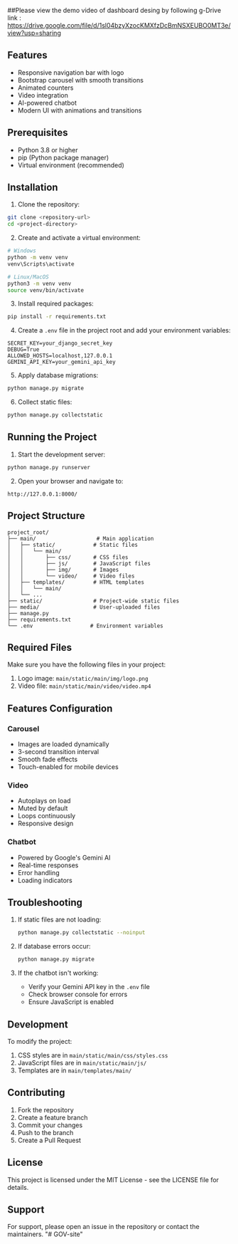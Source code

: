 ##Please view the demo video of dashboard desing by following g-Drive link :
https://drive.google.com/file/d/1sl04bzyXzocKMXfzDcBmNSXEUBO0MT3e/view?usp=sharing

## Features

- Responsive navigation bar with logo
- Bootstrap carousel with smooth transitions
- Animated counters
- Video integration
- AI-powered chatbot
- Modern UI with animations and transitions

## Prerequisites

- Python 3.8 or higher
- pip (Python package manager)
- Virtual environment (recommended)

## Installation

1. Clone the repository:
```bash
git clone <repository-url>
cd <project-directory>
```

2. Create and activate a virtual environment:
```bash
# Windows
python -m venv venv
venv\Scripts\activate

# Linux/MacOS
python3 -m venv venv
source venv/bin/activate
```

3. Install required packages:
```bash
pip install -r requirements.txt
```

4. Create a `.env` file in the project root and add your environment variables:
```
SECRET_KEY=your_django_secret_key
DEBUG=True
ALLOWED_HOSTS=localhost,127.0.0.1
GEMINI_API_KEY=your_gemini_api_key
```

5. Apply database migrations:
```bash
python manage.py migrate
```

6. Collect static files:
```bash
python manage.py collectstatic
```

## Running the Project

1. Start the development server:
```bash
python manage.py runserver
```

2. Open your browser and navigate to:
```
http://127.0.0.1:8000/
```

## Project Structure

```
project_root/
├── main/                   # Main application
│   ├── static/            # Static files
│   │   └── main/
│   │       ├── css/       # CSS files
│   │       ├── js/        # JavaScript files
│   │       ├── img/       # Images
│   │       └── video/     # Video files
│   ├── templates/         # HTML templates
│   │   └── main/
│   └── ...
├── static/                # Project-wide static files
├── media/                 # User-uploaded files
├── manage.py
├── requirements.txt
└── .env                  # Environment variables
```

## Required Files

Make sure you have the following files in your project:

1. Logo image: `main/static/main/img/logo.png`
2. Video file: `main/static/main/video/video.mp4`

## Features Configuration

### Carousel
- Images are loaded dynamically
- 3-second transition interval
- Smooth fade effects
- Touch-enabled for mobile devices

### Video
- Autoplays on load
- Muted by default
- Loops continuously
- Responsive design

### Chatbot
- Powered by Google's Gemini AI
- Real-time responses
- Error handling
- Loading indicators

## Troubleshooting

1. If static files are not loading:
   ```bash
   python manage.py collectstatic --noinput
   ```

2. If database errors occur:
   ```bash
   python manage.py migrate
   ```

3. If the chatbot isn't working:
   - Verify your Gemini API key in the `.env` file
   - Check browser console for errors
   - Ensure JavaScript is enabled

## Development

To modify the project:

1. CSS styles are in `main/static/main/css/styles.css`
2. JavaScript files are in `main/static/main/js/`
3. Templates are in `main/templates/main/`

## Contributing

1. Fork the repository
2. Create a feature branch
3. Commit your changes
4. Push to the branch
5. Create a Pull Request

## License

This project is licensed under the MIT License - see the LICENSE file for details.

## Support

For support, please open an issue in the repository or contact the maintainers. "# GOV-site" 
